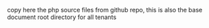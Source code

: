 copy here the php source files from github repo, this is also the base document root directory for all tenants

